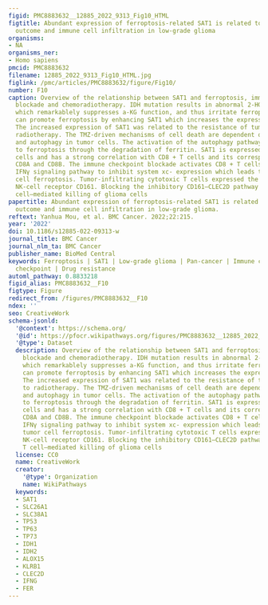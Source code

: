 ```yaml
---
figid: PMC8883632__12885_2022_9313_Fig10_HTML
figtitle: Abundant expression of ferroptosis-related SAT1 is related to unfavorable
  outcome and immune cell infiltration in low-grade glioma
organisms:
- NA
organisms_ner:
- Homo sapiens
pmcid: PMC8883632
filename: 12885_2022_9313_Fig10_HTML.jpg
figlink: /pmc/articles/PMC8883632/figure/Fig10/
number: F10
caption: Overview of the relationship between SAT1 and ferroptosis, immune checkpoint
  blockade and chemoradiotherapy. IDH mutation results in abnormal 2-HG production,
  which remarkablely suppresses a-KG function, and thus irritate ferroptosis. P53
  can promote ferroptosis by enhancing SAT1 which increases the expression of ALOX15.
  The increased expression of SAT1 was related to the resistance of tumor cells to
  radiotherapy. The TMZ-driven mechanisms of cell death are dependent of ferroptosis
  and autophagy in tumor cells. The activation of the autophagy pathway contributes
  to ferroptosis through the degradation of ferritin. SAT1 is expressed on immune
  cells and has a strong correlation with CD8 + T cells and its corresponding markers
  CD8A and CD8B. The immune checkpoint blockade activates CD8 + T cells and potentiates
  IFNγ signaling pathway to inhibit system xc- expression which leads to induce tumor
  cell ferroptosis. Tumor-infiltrating cytotoxic T cells expressed the inhibitory
  NK-cell receptor CD161. Blocking the inhibitory CD161–CLEC2D pathway activated T
  cell–mediated killing of glioma cells
papertitle: Abundant expression of ferroptosis-related SAT1 is related to unfavorable
  outcome and immune cell infiltration in low-grade glioma.
reftext: Yanhua Mou, et al. BMC Cancer. 2022;22:215.
year: '2022'
doi: 10.1186/s12885-022-09313-w
journal_title: BMC Cancer
journal_nlm_ta: BMC Cancer
publisher_name: BioMed Central
keywords: Ferroptosis | SAT1 | Low-grade glioma | Pan-cancer | Immune cells | Immune
  checkpoint | Drug resistance
automl_pathway: 0.8833218
figid_alias: PMC8883632__F10
figtype: Figure
redirect_from: /figures/PMC8883632__F10
ndex: ''
seo: CreativeWork
schema-jsonld:
  '@context': https://schema.org/
  '@id': https://pfocr.wikipathways.org/figures/PMC8883632__12885_2022_9313_Fig10_HTML.html
  '@type': Dataset
  description: Overview of the relationship between SAT1 and ferroptosis, immune checkpoint
    blockade and chemoradiotherapy. IDH mutation results in abnormal 2-HG production,
    which remarkablely suppresses a-KG function, and thus irritate ferroptosis. P53
    can promote ferroptosis by enhancing SAT1 which increases the expression of ALOX15.
    The increased expression of SAT1 was related to the resistance of tumor cells
    to radiotherapy. The TMZ-driven mechanisms of cell death are dependent of ferroptosis
    and autophagy in tumor cells. The activation of the autophagy pathway contributes
    to ferroptosis through the degradation of ferritin. SAT1 is expressed on immune
    cells and has a strong correlation with CD8 + T cells and its corresponding markers
    CD8A and CD8B. The immune checkpoint blockade activates CD8 + T cells and potentiates
    IFNγ signaling pathway to inhibit system xc- expression which leads to induce
    tumor cell ferroptosis. Tumor-infiltrating cytotoxic T cells expressed the inhibitory
    NK-cell receptor CD161. Blocking the inhibitory CD161–CLEC2D pathway activated
    T cell–mediated killing of glioma cells
  license: CC0
  name: CreativeWork
  creator:
    '@type': Organization
    name: WikiPathways
  keywords:
  - SAT1
  - SLC26A1
  - SLC38A1
  - TP53
  - TP63
  - TP73
  - IDH1
  - IDH2
  - ALOX15
  - KLRB1
  - CLEC2D
  - IFNG
  - FER
---
```

